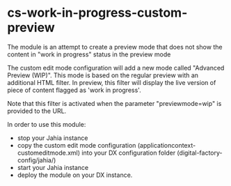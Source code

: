 # cs-work-in-progress-custom-preview
The module is an attempt to create a preview mode that does not show the content in "work in progress" status in the preview mode

The custom edit mode configuration will add a new mode called "Advanced Preview (WIP)". This mode is based on the regular preview with an additional HTML filter.
In preview, this filter will display the live version of piece of content flagged as 'work in progress'.

Note that this filter is activated when the parameter "previewmode=wip" is provided to the URL.

In order to use this module:
 - stop your Jahia instance
 - copy the custom edit mode configuration (applicationcontext-customeditmode.xml) into your DX configuration folder (digital-factory-config/jahia/)
 - start your Jahia instance
 - deploy the module on your DX instance.
  
 
 
